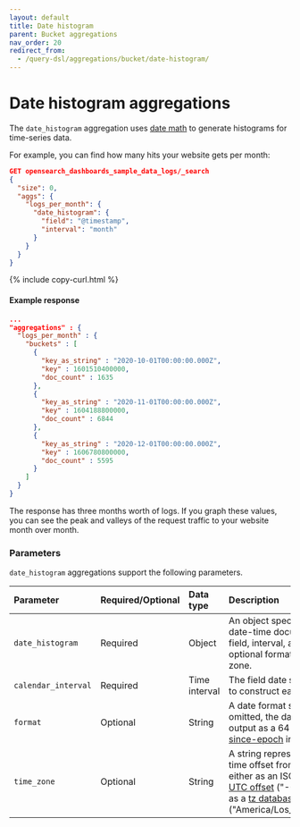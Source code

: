 ```yaml
---
layout: default
title: Date histogram
parent: Bucket aggregations
nav_order: 20
redirect_from:
  - /query-dsl/aggregations/bucket/date-histogram/
---
```


# Date histogram aggregations

The `date_histogram` aggregation uses [date math]({{site.url}}{{site.baseurl}}/opensearch/supported-field-types/date/#date-math) to generate histograms for time-series data.

For example, you can find how many hits your website gets per month:

```json
GET opensearch_dashboards_sample_data_logs/_search
{
  "size": 0,
  "aggs": {
    "logs_per_month": {
      "date_histogram": {
        "field": "@timestamp",
        "interval": "month"
      }
    }
  }
}
```
{% include copy-curl.html %}

#### Example response

```json
...
"aggregations" : {
  "logs_per_month" : {
    "buckets" : [
      {
        "key_as_string" : "2020-10-01T00:00:00.000Z",
        "key" : 1601510400000,
        "doc_count" : 1635
      },
      {
        "key_as_string" : "2020-11-01T00:00:00.000Z",
        "key" : 1604188800000,
        "doc_count" : 6844
      },
      {
        "key_as_string" : "2020-12-01T00:00:00.000Z",
        "key" : 1606780800000,
        "doc_count" : 5595
      }
    ]
  }
}
```

The response has three months worth of logs. If you graph these values, you can see the peak and valleys of the request traffic to your website month over month.

### Parameters

`date_histogram` aggregations support the following parameters.

| Parameter           | Required/Optional  | Data type             | Description |
| :--                 | :--                | :--                   | :--         |
| `date_histogram`    | Required           | Object                | An object specifying a date-time document field, interval, and optional format and time zone. |
| `calendar_interval` | Required           | Time interval         | The field date span used to construct each bucket. |
| `format`            | Optional           | String                | A date format string. If omitted, the date is output as a 64-bit [ms-since-epoch](https://en.wikipedia.org/wiki/Unix_time) integer. |
| `time_zone`         | Optional           | String                | A string representing the time offset from UTC, either as an ISO 8601 [UTC offset](https://en.wikipedia.org/wiki/UTC_offset) ("-07:00") or as a [tz database](https://en.wikipedia.org/wiki/Tz_database) identifier ("America/Los_Angeles").|